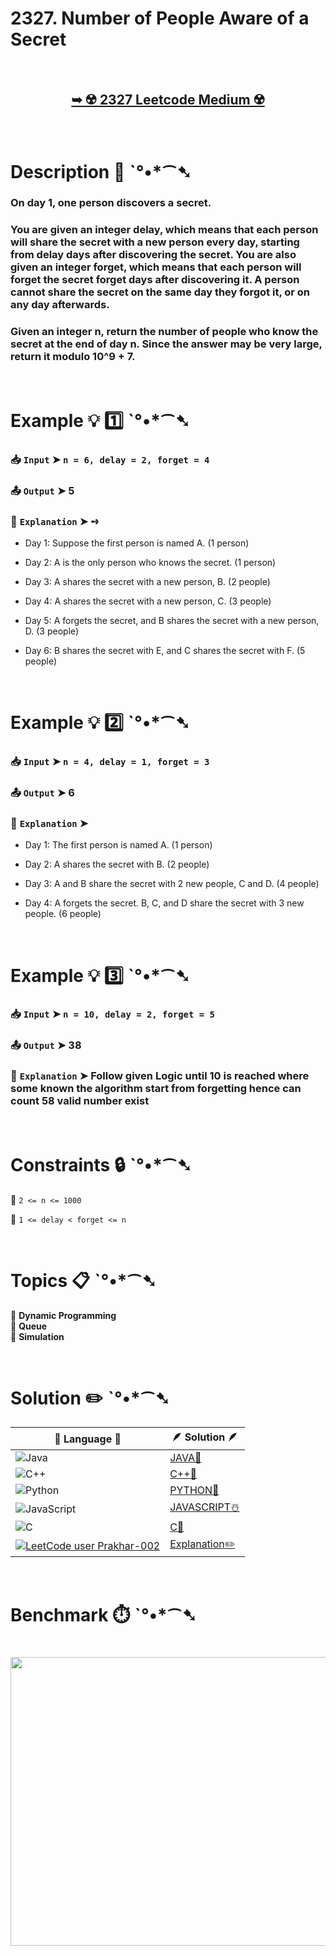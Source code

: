 # 2327. Number of People Aware of a Secret

</br>

<h2 align="center"> 

<a href="https://leetcode.com/problems/number-of-people-aware-of-a-secret/description/?envType=daily-question&envId=2025-09-09"><strong>➥ ☢️ 2327 Leetcode Medium ☢️ </strong></a>
</h2>

</br>

# Description 📜 ˋ°•*⁀➷

### On day 1, one person discovers a secret.

### You are given an integer delay, which means that each person will share the secret with a new person every day, starting from delay days after discovering the secret. You are also given an integer forget, which means that each person will forget the secret forget days after discovering it. A person cannot share the secret on the same day they forgot it, or on any day afterwards.

### Given an integer n, return the number of people who know the secret at the end of day n. Since the answer may be very large, return it modulo 10^9 + 7.

</br>

# Example 💡 1️⃣ ˋ°•*⁀➷

  ### 📥 `Input`  ➤ `n = 6, delay = 2, forget = 4`

  ### 📤 `Output`  ➤ 5

  ### 🔦 `Explanation`  ➤ ➺

  - Day 1: Suppose the first person is named A. (1 person)

  - Day 2: A is the only person who knows the secret. (1 person)

  - Day 3: A shares the secret with a new person, B. (2 people)

  - Day 4: A shares the secret with a new person, C. (3 people)

  - Day 5: A forgets the secret, and B shares the secret with a new person, D. (3 people)

  - Day 6: B shares the secret with E, and C shares the secret with F. (5 people)

</br>

# Example 💡 2️⃣ ˋ°•*⁀➷

  ### 📥 `Input` ➤ `n = 4, delay = 1, forget = 3`

  ### 📤 `Output`  ➤ 6

  ### 🔦 `Explanation` ➤
  
  - Day 1: The first person is named A. (1 person)

  - Day 2: A shares the secret with B. (2 people)

  - Day 3: A and B share the secret with 2 new people, C and D. (4 people)

  - Day 4: A forgets the secret. B, C, and D share the secret with 3 new people. (6 people)

</br>

# Example 💡 3️⃣ ˋ°•*⁀➷

  ### 📥 `Input` ➤ `n = 10, delay = 2, forget = 5`

  ### 📤 `Output`  ➤ 38

  ### 🔦 `Explanation`  ➤ Follow given Logic until 10 is reached where some known the algorithm start from forgetting hence can count 58 valid number exist

</br>

# Constraints 🔒 ˋ°•*⁀➷

🔹 `2 <= n <= 1000` </br>

🔹 `1 <= delay < forget <= n` </br>

</br>

# Topics 📋 ˋ°•*⁀➷

🔸 **Dynamic Programming** </br>
🔸 **Queue** </br>
🔸 **Simulation** </br>

</br>

# Solution ✏️ ˋ°•*⁀➷

| 📒 Language 📒  | 🪶 Solution 🪶 |
| ------------- | ------------- |
|  ![Java](https://img.shields.io/badge/java-%23ED8B00.svg?style=for-the-badge&logo=openjdk&logoColor=white)  | [JAVA🍁]() |
|  ![C++](https://img.shields.io/badge/c++-%2300599C.svg?style=for-the-badge&logo=c%2B%2B&logoColor=white)  | [C++🎲]()  |
|  ![Python](https://img.shields.io/badge/python-3670A0?style=for-the-badge&logo=python&logoColor=ffdd54)    | [PYTHON🍰]() |
| ![JavaScript](https://img.shields.io/badge/javascript-%23323330.svg?style=for-the-badge&logo=javascript&logoColor=%23F7DF1E)   | [JAVASCRIPT☃️]() |
|   ![C](https://img.shields.io/badge/c-%2300599C.svg?style=for-the-badge&logo=c&logoColor=white)   | [C💖]()  |
| [![LeetCode user Prakhar-002](https://img.shields.io/badge/dynamic/json?style=for-the-badge&labelColor=black&color=%23ffa116&label=Solved&query=solvedOverTotal&url=https%3A%2F%2Fleetcode-badge.vercel.app%2Fapi%2Fusers%2FPrakhar-002&logo=leetcode&logoColor=yellow)](https://leetcode.com/Prakhar-002/)  | [Explanation✏️]() |

</br>

# Benchmark ⏱️ ˋ°•*⁀➷

<h1  align="center" >

<img src ="" width = "700px" height="462px" />

</h1>
